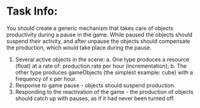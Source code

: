 # Task Info:
You should create a generic mechanism that takes care of objects productivity during a pause in the game. 
While paused the objects should suspend their activity, and after unpause the objects should compensate the production, 
which would take place during the pause.

1. Several active objects in the scene:
  a. One type produces a resource (float) at a rate of: production rate per hour (incrementation);
  b. The other type produces gameObjects (the simplest example: cube) with a frequency of x per hour.
2. Response to game pause  - objects should suspend production.
3. Responding to the reactivation of the game - the production of objects should catch up with pauses, as if it had never been turned off.
